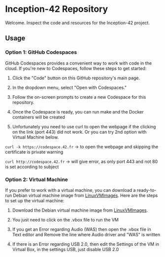 # Inception-42 Repository

Welcome. Inspect the code and resources for the Inception-42 project.

## Usage

### Option 1: GitHub Codespaces

GitHub Codespaces provides a convenient way to work with code in the cloud. If you're new to Codespaces, follow these steps to get started:

1. Click the "Code" button on this GitHub repository's main page.

2. In the dropdown menu, select "Open with Codespaces."

3. Follow the on-screen prompts to create a new Codespace for this repository.

4. Once the Codespace is ready, you can run make and the Docker containers will be created

5. Unfortunately you need to use curl to open the webpage if the clicking on the link (port 443) did not work. Or you can try 2nd option with Virtual Machine below.

```curl -k https://codespace.42.fr```  ->  to open the webpage and skipping the certificate is private warning

```curl http://codespace.42.fr``` -> will give error, as only port 443 and not 80 is set according to subject


### Option 2: Virtual Machine

If you prefer to work with a virtual machine, you can download a ready-to-run Debian virtual machine image from [LinuxVMImages](https://www.linuxvmimages.com/). Here are the steps to set up the virtual machine:

1. Download the Debian virtual machine image from [LinuxVMImages](https://www.linuxvmimages.com/).

2. You just need to click on the .vbox file to run the VM

3. If you get an Error regarding Audio (WAS) then open the .vbox file in Text editor and Remove the line where Audio driver and "WAS" is written

4. If there is an Error regarding USB 2.0, then edit the Settings of the VM in Virtual Box, in the settings USB, just disable USB 2.0
